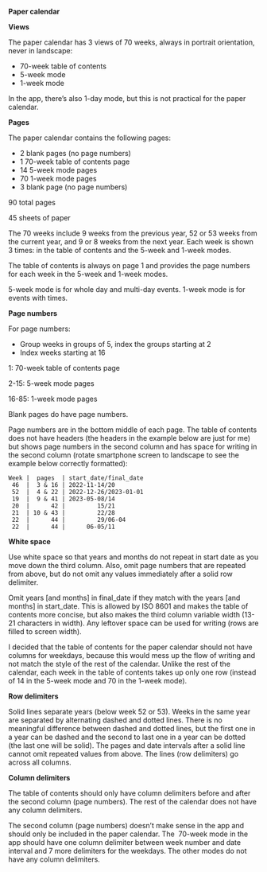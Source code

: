 **Paper calendar**

**Views** 

The paper calendar has 3 views of 70 weeks, always in portrait orientation, never in landscape:

-   70-week table of contents
-   5-week mode
-   1-week mode

In the app, there’s also 1-day mode, but this is not practical for the paper calendar.

**Pages**

The paper calendar contains the following pages:

-   2 blank pages (no page numbers)
-   1 70-week table of contents page
-   14 5-week mode pages
-   70 1-week mode pages
-   3 blank page (no page numbers)

90 total pages

45 sheets of paper

The 70 weeks include 9 weeks from the previous year, 52 or 53 weeks from the current year, and 9 or 8 weeks from the next year. Each week is shown 3 times: in the table of contents and the 5-week and 1-week modes. 

The table of contents is always on page 1 and provides the page numbers for each week in the 5-week and 1-week modes.

5-week mode is for whole day and multi-day events. 1-week mode is for events with times.

**Page numbers**

For page numbers:

-   Group weeks in groups of 5, index the groups starting at 2
-   Index weeks starting at 16

1: 70-week table of contents page

2-15: 5-week mode pages

16-85: 1-week mode pages

Blank pages do have page numbers.

Page numbers are in the bottom middle of each page. The table of contents does not have headers (the headers in the example below are just for me) but shows page numbers in the second column and has space for writing in the second column (rotate smartphone screen to landscape to see the example below correctly formatted):

```
Week |  pages  | start_date/final_date
 46  |  3 & 16 | 2022-11-14/20        
 52  |  4 & 22 | 2022-12-26/2023-01-01
 19  |  9 & 41 | 2023-05-08/14        
 20  |      42 |         15/21        
 21  | 10 & 43 |         22/28        
 22  |      44 |         29/06-04     
 22  |      44 |      06-05/11        
```

**White space** 

Use white space so that years and months do not repeat in start date as you move down the third column. Also, omit page numbers that are repeated from above, but do not omit any values immediately after a solid row delimiter.

Omit years [and months] in final_date if they match with the years [and months] in start_date. This is allowed by ISO 8601 and makes the table of contents more concise, but also makes the third column variable width (13-21 characters in width). Any leftover space can be used for writing (rows are filled to screen width).

I decided that the table of contents for the paper calendar should not have columns for weekdays, because this would mess up the flow of writing and not match the style of the rest of the calendar. Unlike the rest of the calendar, each week in the table of contents takes up only one row (instead of 14 in the 5-week mode and 70 in the 1-week mode).

**Row delimiters**

Solid lines separate years (below week 52 or 53). Weeks in the same year are separated by alternating dashed and dotted lines. There is no meaningful difference between dashed and dotted lines, but the first one in a year can be dashed and the second to last one in a year can be dotted (the last one will be solid). The pages and date intervals after a solid line cannot omit repeated values from above. The lines (row delimiters) go across all columns.

**Column delimiters**

The table of contents should only have column delimiters before and after the second column (page numbers). The rest of the calendar does not have any column delimiters.

The second column (page numbers) doesn’t make sense in the app and should only be included in the paper calendar. The  70-week mode in the app should have one column delimiter between week number and date interval and 7 more delimiters for the weekdays. The other modes do not have any column delimiters.
